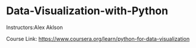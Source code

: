 # Data-Visualization-with-Python

Instructors:Alex Aklson

Course Link: https://www.coursera.org/learn/python-for-data-visualization
